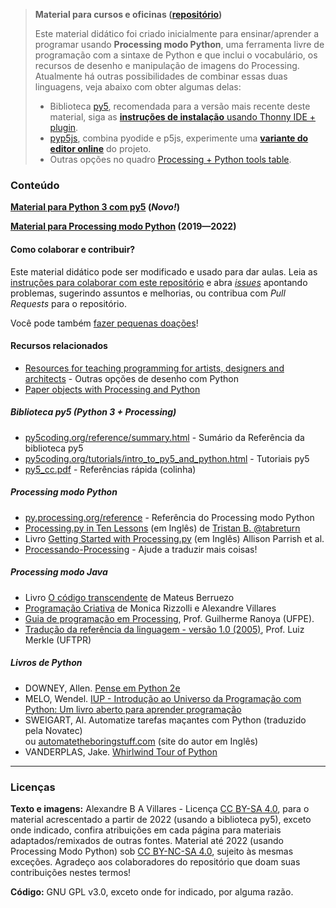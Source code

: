 > **Material para cursos e oficinas ([repositório](https://github.com/villares/material-aulas/))**
>
> Este material didático foi criado inicialmente para ensinar/aprender a programar usando **Processing modo Python**, uma ferramenta livre de programação com a sintaxe de Python e que inclui o vocabulário, os recursos de desenho e manipulação de imagens do Processing. Atualmente há outras possibilidades de combinar essas duas linguagens, veja abaixo com obter algumas delas:
> - Biblioteca [py5](https://py5coding.org), recomendada para a versão mais recente deste material, siga as [**instruções de instalação** usando Thonny IDE + plugin](https://github.com/villares/thonny-py5mode/tree/pt-br).
> - [pyp5js](https://github.com/berinhard/pyp5js), combina pyodide e p5js, experimente uma [**variante do editor online**](https://abav.lugaralgum.com/pyp5js/py5mode/) do projeto.
> - Outras opções no quadro [Processing + Python tools table](https://github.com/villares/Resources-for-teaching-programming#processing--python-tools-table).

### Conteúdo

**[Material para Python 3 com py5](Processing-Python-py5/README.md) (*Novo!*)**

**[Material para Processing modo Python](Processing-Python/) (2019—2022)**

#### Como colaborar e contribuir?

Este material didático pode ser modificado e usado para dar aulas. Leia as [instruções para colaborar com este repositório](https://github.com/villares/material-aulas/blob/master/sobre/como-contribuir.md) e abra [*issues*](https://github.com/villares/material-aulas/issues) apontando problemas, sugerindo assuntos e melhorias, ou contribua com *Pull Requests* para o repositório.

Você pode também [fazer pequenas doações](https://gumroad.com/villares)! 

#### Recursos relacionados

- [Resources for teaching programming for artists, designers and architects](https://github.com/villares/Resources-for-teaching-programming) - Outras opções de desenho com Python
- [Paper objects with Processing and Python](https://github.com/villares/Paper-objects-with-Processing-and-Python)

##### Biblioteca py5 (Python 3 + Processing)

- [py5coding.org/reference/summary.html](https://py5coding.org/reference/summary.html) - Sumário da Referência da biblioteca py5
- [py5coding.org/tutorials/intro_to_py5_and_python.html](https://py5coding.org/tutorials/intro_to_py5_and_python.html) - Tutoriais py5
- [py5_cc.pdf](https://github.com/villares/processing.py-cheat-sheet/blob/pt-br/py5/py5_cc.pdf) - Referências rápida (colinha)

##### Processing modo Python

- [py.processing.org/reference](http://py.processing.org/reference) - Referência do Processing modo Python
- [Processing.py in Ten Lessons](https://tabreturn.github.io/#processing-reverse) (em Inglês) de [Tristan B. @tabreturn](http://portfolio.tabreturn.com/)
- Livro [Getting Started with Processing.py](http://www.worldcat.org/oclc/1001947294) (em Inglês) Allison Parrish et al.
- [Processando-Processing](https://github.com/arteprog/processando-processing) - Ajude a traduzir mais coisas!

##### Processing modo Java

- Livro [O código transcendente](https://codigotranscendente.github.io/livro/about.html) de Mateus Berruezo
- [Programação Criativa](http://arteprog.space/programacao-criativa) de Monica Rizzolli e Alexandre Villares
- [Guia de programação em Processing](https://www.ranoya.com/aulas/designgenerativo/playgroundDocs/introProcessing.php?theme=dgen&elementos=processing), Prof. Guilherme Ranoya (UFPE).
- [Tradução da referência da linguagem - versão 1.0 (2005)](http://www.dainf.ct.utfpr.edu.br/~merkle/processing/reference/ptBR/index.html), Prof. Luiz Merkle (UFTPR)

##### Livros de Python

- DOWNEY, Allen. [Pense em Python 2e](https://penseallen.github.io/PensePython2e/)
- MELO, Wendel. [IUP - Introdução ao Universo da Programação com Python: Um livro aberto para aprender programação](https://wendelmelo.net/iup/)
- SWEIGART, Al. Automatize tarefas maçantes com Python (traduzido pela Novatec)<br> ou [automatetheboringstuff.com](https://automatetheboringstuff.com) (site do autor em Inglês)
- VANDERPLAS, Jake. [Whirlwind Tour of Python](https://jakevdp.github.io/WhirlwindTourOfPython)

---
### Licenças

**Texto e imagens:** Alexandre B A Villares - Licença [CC BY-SA 4.0](https://creativecommons.org/licenses/by-sa/4.0/deed.pt_BR), para o material acrescentado a partir de 2022 (usando a biblioteca py5), exceto onde indicado, confira atribuições em cada página para materiais adaptados/remixados de outras fontes. Material até 2022 (usando Processing Modo Python) sob [CC BY-NC-SA 4.0](https://creativecommons.org/licenses/by-nc-sa/4.0/deed.pt_BR), sujeito às mesmas exceções. Agradeço aos colaboradores do repositório que doam suas contribuições nestes termos!

**Código:** GNU GPL v3.0, exceto onde for indicado, por alguma razão.
